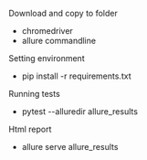 
Download and copy to folder

   - chromedriver
   - allure commandline
 

Setting environment

   - pip install -r requirements.txt


Running tests

- pytest --alluredir allure_results


Html report

- allure serve allure_results
